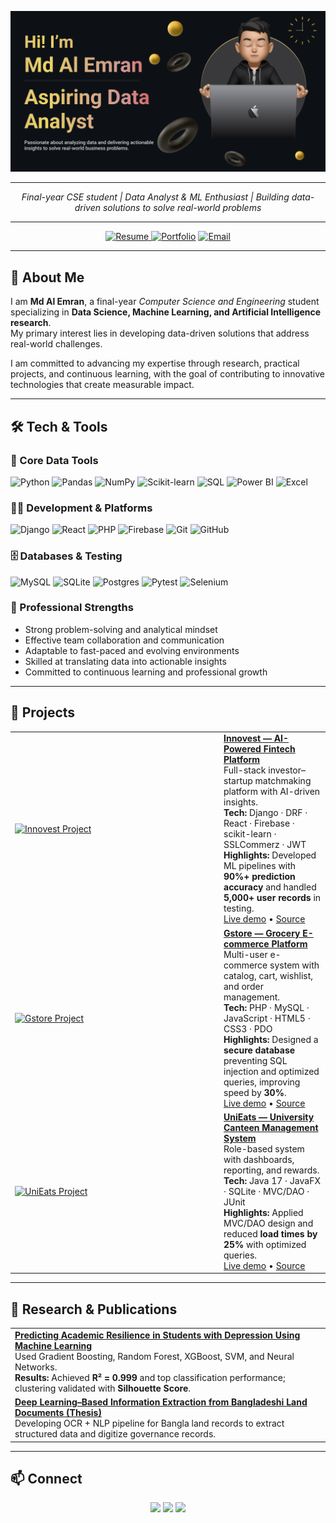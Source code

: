 <!-- Banner -->
<p align="center">
  <a href="https://your-portfolio.com" target="_blank" rel="noopener">
   <img src="assets/mdalemranbanner.png" alt="Md Al Emran — Data Analyst | Machine Learning & AI Researcher" />
  </a>
</p>

---

<!-- Headline / Tagline -->
<p align="center">
  <em>Final-year CSE student | Data Analyst & ML Enthusiast | Building data-driven solutions to solve real-world problems</em>
</p>

---

<!-- Heading & CTAs -->
<p align="center">
 <a href="assets/MD_AL_EMRAN_CV.pdf">
  <img alt="Resume" src="https://img.shields.io/badge/-Resume-0A66C2?style=for-the-badge&logo=adobe">
</a>
  <a href="https://mdalemrananas.github.io/Portfolio-Md-Al-Emran/"><img alt="Portfolio" src="https://img.shields.io/badge/-Portfolio-gray?style=for-the-badge"></a>
  <a href="mdalemrananas@gmail.com"><img alt="Email" src="https://img.shields.io/badge/-Email-DD0031?style=for-the-badge&logo=gmail"></a>
</p>

---

## 👋 About Me  

I am **Md Al Emran**, a final-year *Computer Science and Engineering* student specializing in **Data Science, Machine Learning, and Artificial Intelligence research**.  
My primary interest lies in developing data-driven solutions that address real-world challenges.  

I am committed to advancing my expertise through research, practical projects, and continuous learning, with the goal of contributing to innovative technologies that create measurable impact.  

---

## 🛠️ Tech & Tools

### 🔑 Core Data Tools
<p>
  <img src="https://img.shields.io/badge/Python-3776AB?style=flat-square&logo=python&logoColor=white" alt="Python" />
  <img src="https://img.shields.io/badge/Pandas-150458?style=flat-square&logo=pandas&logoColor=white" alt="Pandas" />
  <img src="https://img.shields.io/badge/NumPy-013243?style=flat-square&logo=numpy&logoColor=white" alt="NumPy" />
  <img src="https://img.shields.io/badge/Scikit--learn-F7931E?style=flat-square&logo=scikit-learn&logoColor=white" alt="Scikit-learn" />
  <img src="https://img.shields.io/badge/SQL-336791?style=flat-square&logo=postgresql&logoColor=white" alt="SQL" />
  <img src="https://img.shields.io/badge/Power%20BI-F2C811?style=flat-square&logo=powerbi&logoColor=black" alt="Power BI" />
  <img src="https://img.shields.io/badge/Excel-217346?style=flat-square&logo=microsoft-excel&logoColor=white" alt="Excel" />
</p>

### 🧑‍💻 Development & Platforms
<p>
  <img src="https://img.shields.io/badge/Django-092E20?style=flat-square&logo=django&logoColor=white" alt="Django" />
  <img src="https://img.shields.io/badge/React-20232A?style=flat-square&logo=react&logoColor=61DAFB" alt="React" />
  <img src="https://img.shields.io/badge/PHP-777BB4?style=flat-square&logo=php&logoColor=white" alt="PHP" />
  <img src="https://img.shields.io/badge/Firebase-FFCA28?style=flat-square&logo=firebase&logoColor=black" alt="Firebase" />
  <img src="https://img.shields.io/badge/Git-F05032?style=flat-square&logo=git&logoColor=white" alt="Git" />
  <img src="https://img.shields.io/badge/GitHub-181717?style=flat-square&logo=github&logoColor=white" alt="GitHub" />
</p>

### 🗄️ Databases & Testing
<p>
  <img src="https://img.shields.io/badge/MySQL-4479A1?style=flat-square&logo=mysql&logoColor=white" alt="MySQL" />
  <img src="https://img.shields.io/badge/SQLite-003B57?style=flat-square&logo=sqlite&logoColor=white" alt="SQLite" />
  <img src="https://img.shields.io/badge/Postgres-316192?style=flat-square&logo=postgresql&logoColor=white" alt="Postgres" />
  <img src="https://img.shields.io/badge/Pytest-0A9EDC?style=flat-square&logo=pytest&logoColor=white" alt="Pytest" />
  <img src="https://img.shields.io/badge/Selenium-43B02A?style=flat-square&logo=selenium&logoColor=white" alt="Selenium" />
</p>

### 🌟 Professional Strengths
- Strong problem-solving and analytical mindset  
- Effective team collaboration and communication  
- Adaptable to fast-paced and evolving environments  
- Skilled at translating data into actionable insights  
- Committed to continuous learning and professional growth  

---

## 🚀 Projects

<table>
  <!-- Innovest -->
  <tr>
    <td width="320">
      <a href="https://github.com/yourusername/innovest">
        <img src="assets/innovest.png" width="300" alt="Innovest Project">
      </a>
    </td>
    <td valign="top">
      <b><a href="https://github.com/yourusername/innovest">Innovest — AI-Powered Fintech Platform</a></b><br/>
      Full-stack investor–startup matchmaking platform with AI-driven insights.<br/>
      <b>Tech:</b> Django · DRF · React · Firebase · scikit-learn · SSLCommerz · JWT<br/>
      <b>Highlights:</b> Developed ML pipelines with <b>90%+ prediction accuracy</b> and handled <b>5,000+ user records</b> in testing.<br/>
      <a href="https://innovest-demo-link.com">Live demo</a> • <a href="https://github.com/yourusername/innovest">Source</a>
    </td>
  </tr>

  <!-- Gstore -->
  <tr>
    <td width="320">
      <a href="https://github.com/yourusername/gstore">
        <img src="assets/gstore.png" width="300" alt="Gstore Project">
      </a>
    </td>
    <td valign="top">
      <b><a href="https://github.com/yourusername/gstore">Gstore — Grocery E-commerce Platform</a></b><br/>
      Multi-user e-commerce system with catalog, cart, wishlist, and order management.<br/>
      <b>Tech:</b> PHP · MySQL · JavaScript · HTML5 · CSS3 · PDO<br/>
      <b>Highlights:</b> Designed a <b>secure database</b> preventing SQL injection and optimized queries, improving speed by <b>30%</b>.<br/>
      <a href="https://gstore-demo-link.com">Live demo</a> • <a href="https://github.com/yourusername/gstore">Source</a>
    </td>
  </tr>

  <!-- UniEats -->
  <tr>
    <td width="320">
      <a href="https://github.com/yourusername/unieats">
        <img src="assets/unieats.png" width="300" alt="UniEats Project">
      </a>
    </td>
    <td valign="top">
      <b><a href="https://github.com/yourusername/unieats">UniEats — University Canteen Management System</a></b><br/>
      Role-based system with dashboards, reporting, and rewards.<br/>
      <b>Tech:</b> Java 17 · JavaFX · SQLite · MVC/DAO · JUnit<br/>
      <b>Highlights:</b> Applied MVC/DAO design and reduced <b>load times by 25%</b> with optimized queries.<br/>
      <a href="https://unieats-demo-link.com">Live demo</a> • <a href="https://github.com/yourusername/unieats">Source</a>
    </td>
  </tr>
</table>

---

## 📑 Research & Publications

<table>
  <!-- Academic Resilience -->
  <tr>
    <td valign="top">
      <b><a href="https://link-to-paper.com">Predicting Academic Resilience in Students with Depression Using Machine Learning</a></b><br/>
      Used Gradient Boosting, Random Forest, XGBoost, SVM, and Neural Networks.<br/>
      <b>Results:</b> Achieved <b>R² = 0.999</b> and top classification performance; clustering validated with <b>Silhouette Score</b>.<br/>
    </td>
  </tr>

  <!-- Thesis -->
  <tr>
    <td valign="top">
      <b><a href="https://link-to-thesis.com">Deep Learning–Based Information Extraction from Bangladeshi Land Documents (Thesis)</a></b><br/>
      Developing OCR + NLP pipeline for Bangla land records to extract structured data and digitize governance records.<br/>
    </td>
  </tr>
</table>

---

## 📫 Connect
<p align="center">
  <a href="mdalemrananas@gmail.com"><img src="https://img.shields.io/badge/Email-D14836?style=for-the-badge&logo=gmail&logoColor=white"/></a>
  <a href="https://www.linkedin.com/in/emran7164/"><img src="https://img.shields.io/badge/LinkedIn-0A66C2?style=for-the-badge&logo=linkedin&logoColor=white"/></a>
  <a href="https://mdalemrananas.github.io/Portfolio-Md-Al-Emran/"><img src="https://img.shields.io/badge/Portfolio-000000?style=for-the-badge&logo=vercel&logoColor=white"/></a>
</p>
